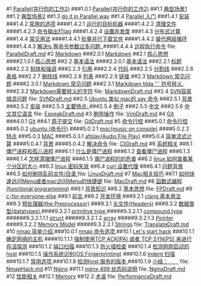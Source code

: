 #1 [Parallel(并行你的工作2)](ParallelDraft.md#anchor_0)
###1.0.1 [Parallel(并行你的工作2)](ParallelDraft.md#anchor_1)
##1.1 [ 典型场景1](ParallelDraft.md#anchor_2)
##1.2 [ 典型场景2](ParallelDraft.md#anchor_3)
##1.3 [ do it in Parallel way](ParallelDraft.md#anchor_4)
##1.4 [ Parallel 入门](ParallelDraft.md#anchor_5)
###1.4.1 [ 安装](ParallelDraft.md#anchor_6)
###1.4.2 [  常用的选项](ParallelDraft.md#anchor_7)
####1.4.2.1 [ 运行的目标机器](ParallelDraft.md#anchor_8)
####1.4.2.2 [ 清理文件](ParallelDraft.md#anchor_9)
####1.4.2.3 [ 命令输出打tag](ParallelDraft.md#anchor_10)
####1.4.2.4 [ 设置并发度](ParallelDraft.md#anchor_11)
###1.4.3 [ 分布式计算](ParallelDraft.md#anchor_12)
###1.4.4 [ 常见用法](ParallelDraft.md#anchor_13)
####1.4.4.1 [ 批量并行下载文件](ParallelDraft.md#anchor_14)
####1.4.4.2 [ 替代两层循环](ParallelDraft.md#anchor_15)
####1.4.4.3 [ 解决ls 等命令参数过多问题. ](ParallelDraft.md#anchor_16)
####1.4.4.4 [ 远程执行命令](ParallelDraft.md#anchor_17)
file: [ParallelDraft.md](ParallelDraft.md)
#2 [ Markdown](MarkdownDraft.md#anchor_0)
###2.0.1 [ Markdown](MarkdownDraft.md#anchor_1)
##2.1 [ 核心思想](MarkdownDraft.md#anchor_2)
####2.1.0.1 [ 核心思想](MarkdownDraft.md#anchor_3)
##2.2 [ 基本语法](MarkdownDraft.md#anchor_4)
####2.2.0.1 [ 基本语法](MarkdownDraft.md#anchor_5)
###2.2.1 [ 标题](MarkdownDraft.md#anchor_6)
###2.2.2 [ 斜体和强调](MarkdownDraft.md#anchor_7)
###2.2.3 [ 引用](MarkdownDraft.md#anchor_8)
###2.2.4 [ 代码](MarkdownDraft.md#anchor_9)
###2.2.5 [ 分割线](MarkdownDraft.md#anchor_10)
###2.2.6 [ 表格](MarkdownDraft.md#anchor_11)
###2.2.7 [ 删除线](MarkdownDraft.md#anchor_12)
###2.2.8 [ 列表](MarkdownDraft.md#anchor_13)
###2.2.9 [ 链接](MarkdownDraft.md#anchor_14)
##2.3 [ Markdown 常见问题](MarkdownDraft.md#anchor_15)
####2.3.0.1 [ Markdown 常见问题](MarkdownDraft.md#anchor_16)
###2.3.1 [Markdown tilda '`' 符号转义. ](MarkdownDraft.md#anchor_17)
###2.3.2 [ Markdown需要转义的字符](MarkdownDraft.md#anchor_18)
file: [MarkdownDraft.md](MarkdownDraft.md)
##2.4 [SVN容易搞混问题](SVNDraft.md#anchor_0)
file: [SVNDraft.md](SVNDraft.md)
##2.5 [ Ubuntu 类似 mac的 say 命令](EspeakDraft.md#anchor_0)
###2.5.1 [ 背景](EspeakDraft.md#anchor_1)
###2.5.2 [ 安装](EspeakDraft.md#anchor_2)
###2.5.3 [ 主要特点: ](EspeakDraft.md#anchor_3)
###2.5.4 [ 例子](EspeakDraft.md#anchor_4)
###2.5.5 [ 中文](EspeakDraft.md#anchor_5)
###2.5.6 [ 中文其它语言](EspeakDraft.md#anchor_6)
file: [EspeakDraft.md](EspeakDraft.md)
#3 [删除操作](VimDraft.md#anchor_0)
file: [VimDraft.md](VimDraft.md)
#4 [Git](GitDraft.md#anchor_0)
###4.0.1 [Git](GitDraft.md#anchor_1)
##4.1 [原子提交](GitDraft.md#anchor_2)
file: [GitDraft.md](GitDraft.md)
#5 [命令行控](CliDraft.md#anchor_0)
###5.0.1 [命令行控](CliDraft.md#anchor_1)
###5.0.2 [ ubuntu (命令行)](CliDraft.md#anchor_2)
####5.0.2.1 [ moc(music on console)](CliDraft.md#anchor_3)
####5.0.2.2 [ 特点](CliDraft.md#anchor_4)
###5.0.3 [ MAC](CliDraft.md#anchor_5)
####5.0.3.1 [ afplay(Audio File Play)](CliDraft.md#anchor_6)
###5.0.4 [ 简单流式计算](CliDraft.md#anchor_7)
####5.0.4.1 [ 背景](CliDraft.md#anchor_8)
####5.0.4.2 [ 解决命令](CliDraft.md#anchor_9)
file: [CliDraft.md](CliDraft.md)
#6 [ 系统相关](LinuxDraft.md#anchor_0)
##6.1 [ 僵尸进程和孤儿进程](LinuxDraft.md#anchor_1)
###6.1.1 [ 什么是僵尸进程](LinuxDraft.md#anchor_2)
###6.1.2 [ 查看僵尸进程](LinuxDraft.md#anchor_3)
###6.1.3 [ ](LinuxDraft.md#anchor_4)
###6.1.4 [ 怎样清理僵尸进程](LinuxDraft.md#anchor_5)
###6.1.5 [ 僵尸进程的的危害](LinuxDraft.md#anchor_6)
##6.2 [ linux 如何查看某个分区的大小](LinuxDraft.md#anchor_7)
##6.3 [ linux 密码失效](LinuxDraft.md#anchor_8)
##6.4 [ curl 设置代理](LinuxDraft.md#anchor_9)
###6.4.1 [ 问题背景](LinuxDraft.md#anchor_10)
##6.5 [ 如何删除乱码文件/目录  ](LinuxDraft.md#anchor_11)
file: [LinuxDraft.md](LinuxDraft.md)
#7 [Mac相关技巧](MacDraft.md#anchor_0)
##7.1 [如何快速访问Menu或者mac访问Menu的快捷键](MacDraft.md#anchor_1)
file: [MacDraft.md](MacDraft.md)
#8 [函数式编程(functional programming)](FPDraft.md#anchor_0)
##8.1 [背景知识](FPDraft.md#anchor_1)
##8.2 [基本思想](FPDraft.md#anchor_2)
file: [FPDraft.md](FPDraft.md)
#9 [c-for-everyone-else](TranslateDraft.md#anchor_0)
##9.1 [ 前言    ](TranslateDraft.md#anchor_1)
##9.2 [ 开发环境](TranslateDraft.md#anchor_2)
###9.2.1 [ clang 基本用法](TranslateDraft.md#anchor_3)
##9.3 [ 预处理器(the Preprocessor)](TranslateDraft.md#anchor_4)
###9.3.1 [ 头文件(Headers)](TranslateDraft.md#anchor_5)
###9.3.2 [ 数据类型(datatypes) ](TranslateDraft.md#anchor_6)
####9.3.2.1 [ primitive type  ](TranslateDraft.md#anchor_7)
#####9.3.2.1.1 [ compound type  ](TranslateDraft.md#anchor_8)
######9.3.2.1.1.1 [ struct](TranslateDraft.md#anchor_9)
#####9.3.2.1.2 [ array](TranslateDraft.md#anchor_10)
#####9.3.2.1.3 [ Pointer](TranslateDraft.md#anchor_11)
####9.3.2.2 [ Memory Model](TranslateDraft.md#anchor_12)
#####9.3.2.2.1 [ Strings](TranslateDraft.md#anchor_13)
file: [TranslateDraft.md](TranslateDraft.md)
#10 [nmap 简单介绍  ](NmapHack.md#anchor_0)
###10.0.1 [ nmap 命令选项  ](NmapHack.md#anchor_1)
##10.1 [ Let's start hack](NmapHack.md#anchor_2)
###10.1.1 [ 确定网络的主机](NmapHack.md#anchor_3)
####10.1.1.1 [ 强制使用TCP ACK(PA) 或者 TCP SYN(PS) 来进行存活探测](NmapHack.md#anchor_4)
###10.1.2 [ 端口扫描](NmapHack.md#anchor_5)
###10.1.3 [ 防火墙检查](NmapHack.md#anchor_6)
###10.1.4 [ 检测刚刚启动的host](NmapHack.md#anchor_7)
###10.1.5 [ 操作系统识别(OS Fingerprinting)](NmapHack.md#anchor_8)
###10.1.6 [ indent 扫描](NmapHack.md#anchor_9)
###10.1.7 [ 常用选项  ](NmapHack.md#anchor_10)
###10.1.8 [ 检测host 服务的版本  ](NmapHack.md#anchor_11)
###10.1.9 [ 小结：　　](NmapHack.md#anchor_12)
file: [NmapHack.md](NmapHack.md)
#11 [Nginx](NginxDraft.md#anchor_0)
##11.1 [ nginx 499 状态码说明](NginxDraft.md#anchor_1)
file: [NginxDraft.md](NginxDraft.md)
#12 [ 性能相关](PerformanceDraft.md#anchor_0)
##12.1 [ Memory](PerformanceDraft.md#anchor_1)
##12.2 [ 术语](PerformanceDraft.md#anchor_2)
file: [PerformanceDraft.md](PerformanceDraft.md)
